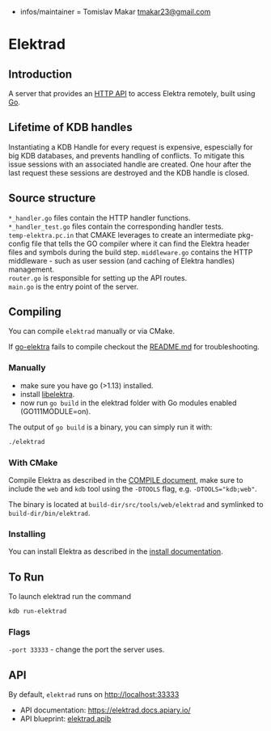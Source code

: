 - infos/maintainer = Tomislav Makar <tmakar23@gmail.com>

# Elektrad

## Introduction

A server that provides an [HTTP API](http://docs.elektrad.apiary.io) to access
Elektra remotely, built using [Go](https://golang.org).

## Lifetime of KDB handles

Instantiating a KDB Handle for every request is expensive, espescially for big KDB databases, and prevents handling of conflicts. To mitigate this issue sessions with an associated handle are created. One hour after the last request these sessions are destroyed and the KDB handle is closed.

## Source structure

`*_handler.go` files contain the HTTP handler functions.  
`*_handler_test.go` files contain the corresponding handler tests.  
`temp-elektra.pc.in` that CMAKE leverages to create an intermediate pkg-config file that tells the GO compiler where it can find the Elektra header files and symbols during the build step.
`middleware.go` contains the HTTP middleware - such as user session (and caching of Elektra handles) management.  
`router.go` is responsible for setting up the API routes.  
`main.go` is the entry point of the server.

## Compiling

You can compile `elektrad` manually or via CMake.

If [go-elektra](https://github.com/ElektraInitiative/go-elektra) fails to compile checkout the [README.md](https://github.com/ElektraInitiative/go-elektra/blob/master/README.md) for troubleshooting.

### Manually

- make sure you have go (>1.13) installed.
- install [libelektra](https://libelektra.org/).
- now run `go build` in the elektrad folder with Go modules enabled (GO111MODULE=on).

The output of `go build` is a binary, you can simply run it with:

```sh
./elektrad
```

### With CMake

Compile Elektra as described in the [COMPILE document](/doc/COMPILE.md), make sure to include the `web` and `kdb` tool using the `-DTOOLS` flag, e.g. `-DTOOLS="kdb;web"`.

The binary is located at `build-dir/src/tools/web/elektrad` and symlinked to `build-dir/bin/elektrad`.

### Installing

You can install Elektra as described in the [install documentation](/doc/INSTALL.md).

## To Run

To launch elektrad run the command

```sh
kdb run-elektrad
```

### Flags

`-port 33333` - change the port the server uses.

## API

By default, `elektrad` runs on [http://localhost:33333](http://localhost:33333)

- API documentation: https://elektrad.docs.apiary.io/
- API blueprint: [elektrad.apib](https://master.libelektra.org/doc/api_blueprints/elektrad.apib)
